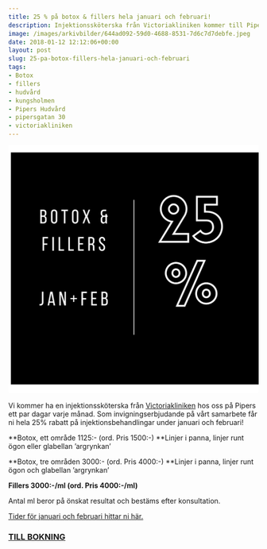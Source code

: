 ```yaml
---
title: 25 % på botox & fillers hela januari och februari!
description: Injektionssköterska från Victoriakliniken kommer till Pipers Hudvård
image: /images/arkivbilder/644ad092-59d0-4688-8531-7d6c7d7debfe.jpeg
date: 2018-01-12 12:12:06+00:00
layout: post
slug: 25-pa-botox-fillers-hela-januari-och-februari
tags:
- Botox
- fillers
- hudvård
- kungsholmen
- Pipers Hudvård
- pipersgatan 30
- victoriakliniken
---
```


![644AD092-59D0-4688-8531-7D6C7D7DEBFE](/images/arkivbilder/644ad092-59d0-4688-8531-7d6c7d7debfe.jpeg)

Vi kommer ha en injektionssköterska från [Victoriakliniken](https://www.victoriakliniken.com/behandlingar/injektionsbehandlingar/) hos oss på Pipers ett par dagar varje månad. Som invigningserbjudande på vårt samarbete får ni hela 25% rabatt på injektionsbehandlingar under januari och februari!

**Botox, ett område 1125:- (ord. Pris 1500:-) **Linjer i panna, linjer runt ögon eller glabellan ’argrynkan’

**Botox, tre områden 3000:- (ord. Pris 4000:-) **Linjer i panna, linjer runt ögon och glabellan ’argrynkan’

**Fillers 3000:-/ml (ord. Pris 4000:-/ml)**

Antal ml beror på önskat resultat och bestäms efter konsultation.

[Tider för januari och februari hittar ni här.](http://pipershudvard.com/botox-fillers-victoriakliniken/)


### [TILL BOKNING](/bokning/)
